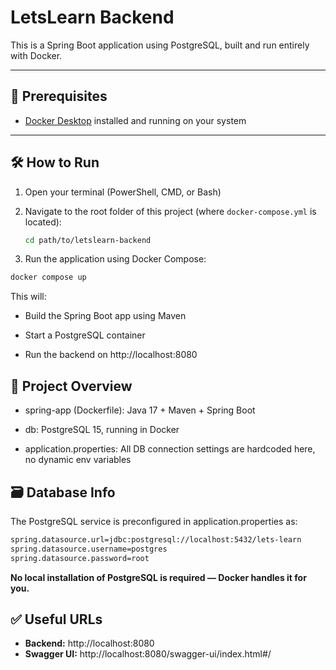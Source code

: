 # LetsLearn Backend

This is a Spring Boot application using PostgreSQL, built and run entirely with Docker.

---

## 🚀 Prerequisites

- [Docker Desktop](https://www.docker.com/products/docker-desktop) installed and running on your system

---

## 🛠️ How to Run

1. Open your terminal (PowerShell, CMD, or Bash)

2. Navigate to the root folder of this project (where `docker-compose.yml` is located):

   ```bash
   cd path/to/letslearn-backend
   ```

3. Run the application using Docker Compose:

```bash
docker compose up
```

This will:

- Build the Spring Boot app using Maven

- Start a PostgreSQL container

- Run the backend on http://localhost:8080

## 📂 Project Overview

- spring-app (Dockerfile): Java 17 + Maven + Spring Boot

- db: PostgreSQL 15, running in Docker

- application.properties: All DB connection settings are hardcoded here, no dynamic env variables

## 🗃️ Database Info

The PostgreSQL service is preconfigured in application.properties as:

```bash
spring.datasource.url=jdbc:postgresql://localhost:5432/lets-learn
spring.datasource.username=postgres
spring.datasource.password=root
```

**No local installation of PostgreSQL is required — Docker handles it for you.**

## ✅ Useful URLs

- **Backend:** http://localhost:8080
- **Swagger UI:** http://localhost:8080/swagger-ui/index.html#/
